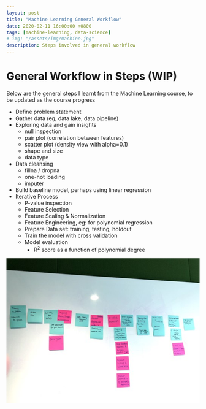 ```yaml
---
layout: post
title: "Machine Learning General Workflow"
date: 2020-02-11 16:00:00 +0800
tags: [machine-learning, data-science]
# img: "/assets/img/machine.jpg"
description: Steps involved in general workflow
---
```


# General Workflow in Steps (WIP)

Below are the general steps I learnt from the Machine Learning course, to be updated as the course progress

- Define problem statement
- Gather data (eg, data lake, data pipeline)
- Exploring data and gain insights
  - null inspection
  - pair plot (correlation between features)
  - scatter plot (density view with alpha=0.1)
  - shape and size
  - data type
- Data cleansing
  - fillna / dropna
  - one-hot loading
  - imputer
- Build baseline model, perhaps using linear regression
- Iterative Process
  - P-value inspection
  - Feature Selection
  - Feature Scaling & Normalization
  - Feature Engineering, eg: for polynomial regression
  - Prepare Data set: training, testing, holdout
  - Train the model with cross validation
  - Model evaluation
    - R<sup>2</sup> score as a function of polynomial degree

![workflow](/assets/img/workflow.jpg)

